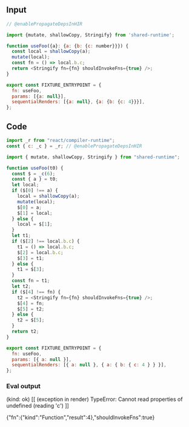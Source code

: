 
## Input

```javascript
// @enablePropagateDepsInHIR

import {mutate, shallowCopy, Stringify} from 'shared-runtime';

function useFoo({a}: {a: {b: {c: number}}}) {
  const local = shallowCopy(a);
  mutate(local);
  const fn = () => local.b.c;
  return <Stringify fn={fn} shouldInvokeFns={true} />;
}

export const FIXTURE_ENTRYPOINT = {
  fn: useFoo,
  params: [{a: null}],
  sequentialRenders: [{a: null}, {a: {b: {c: 4}}}],
};

```

## Code

```javascript
import _r from "react/compiler-runtime";
const { c: _c } = _r; // @enablePropagateDepsInHIR

import { mutate, shallowCopy, Stringify } from "shared-runtime";

function useFoo(t0) {
  const $ = _c(6);
  const { a } = t0;
  let local;
  if ($[0] !== a) {
    local = shallowCopy(a);
    mutate(local);
    $[0] = a;
    $[1] = local;
  } else {
    local = $[1];
  }
  let t1;
  if ($[2] !== local.b.c) {
    t1 = () => local.b.c;
    $[2] = local.b.c;
    $[3] = t1;
  } else {
    t1 = $[3];
  }
  const fn = t1;
  let t2;
  if ($[4] !== fn) {
    t2 = <Stringify fn={fn} shouldInvokeFns={true} />;
    $[4] = fn;
    $[5] = t2;
  } else {
    t2 = $[5];
  }
  return t2;
}

export const FIXTURE_ENTRYPOINT = {
  fn: useFoo,
  params: [{ a: null }],
  sequentialRenders: [{ a: null }, { a: { b: { c: 4 } } }],
};

```
      
### Eval output
(kind: ok) [[ (exception in render) TypeError: Cannot read properties of undefined (reading 'c') ]]
<div>{"fn":{"kind":"Function","result":4},"shouldInvokeFns":true}</div>